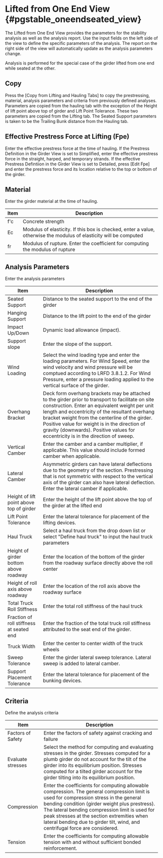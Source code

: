 Lifted from One End View {#pgstable_oneendseated_view}
=====================
The Lifted from One End View provides the parameters for the stability analysis as well as the analysis report. Use the input fields on the left side of the view to define the specific parameters of the analysis. The report on the right side of the view will automatically update as the analysis parameters change.

Analysis is performed for the special case of the girder lifted from one end while seated at the other.

## Copy
Press the [Copy from Lifting and Hauling Tabs] to copy the prestressing, material, analysis parameters and criteria from previously defined analyses. Parameters are copied from the hauling tab with the exception of the Height of lift point above top of girder and Lift Point Tolerance. These two parameters are copied from the Lifting tab. The Seated Support parameters is taken to be the Trailing Bunk distance from the Hauling tab.

## Effective Prestress Force at Lifting (Fpe)
Enter the effective prestress force at the time of hauling. If the Prestress Definition in the Girder View is set to Simplified, enter the effective prestress force in the straight, harped, and temporary strands. If the effective Prestress Defintiion in the Girder View is set to Detailed, press [Edit Fpe] and enter the prestress force and its location relative to the top or bottom of the girder.

## Material
Enter the girder material at the time of hauling.

Item | Description
-----|---------------
f'c | Concrete strength
Ec  | Modulus of elasticity. If this box is checked, enter a value, otherwise the modulus of elasticity will be computed
fr   | Modulus of rupture. Enter the coefficient for computing the modulus of rupture


## Analysis Parameters
Enter the analysis parameters

Item | Description
-----|-----------------
Seated Support | Distance to the seated support to the end of the girder
Hanging Support | Distance to the lift point to the end of the girder
Impact Up/Down | Dynamic load allowance (impact). 
Support slope | Enter the slope of the support.
Wind Loading | Select the wind loading type and enter the loading parameters. For Wind Speed, enter the wind velocity and wind pressure will be comptued according to LRFD 3.8.1.2. For Wind Pressure, enter a pressure loading applied to the vertical surface of the girder.
Overhang Bracket | Deck form overhang brackets may be attached to the girder prior to transport to facilitate on site construction. Enter an equivalent weight per unit length and eccentricity of the resultant overhang bracket weight from the centerline of the girder. Positive value for weight is in the direction of gravity (downwards). Positive values for eccentricity is in the direction of sweep.
Vertical Camber | Enter the camber and a camber multiplier, if applicable. This value should include formed camber when applicable.
Lateral Camber | Asymmetric girders can have lateral deflections due to the geometry of the section. Prestressing that is not symmetric with respect to the vertical axis of the girder can also have lateral deflection. Enter the lateral camber if applicable.
Height of lift point above top of girder | Enter the height of the lift point above the top of the girder at the lifted end
Lift Point Tolerance | Enter the lateral tolerance for placement of the lifting devices.
Haul Truck | Select a haul truck from the drop down list or select "Define haul truck" to input the haul truck parameters
Height of girder bottom above roadway | Enter the location of the bottom of the girder from the roadway surface directly above the roll center
Height of roll axis above roadway | Enter the location of the roll axis above the roadway surface
Total Truck Roll Stiffness | Enter the total roll stiffness of the haul truck
Fraction of roll stiffness at seated end | Enter the fraction of the total truck roll stiffness attributed to the seat end of the girder.
Truck Width | Enter the center to center width of the truck wheels
Sweep Tolerance | Enter the girder lateral sweep tolerance. Lateral sweep is added to lateral camber.
Support Placement Tolerance | Enter the lateral tolerance for placement of the bunking devices.

## Criteria
Define the analysis criteria

Item | Description
-----|----------
Factors of Safety | Enter the factors of safety against cracking and failure
Evaluate stresses | Select the method for computing and evaluating stresses in the girder. Stresses computed for a plumb girder do not account for the tilt of the girder into its equilibrium position. Stresses computed for a tilted girder account for the girder tilting into its equilibrium position.
Compression | Enter the coefficients for computing allowable compression. The general compression limit is used for compression stress in the general bending condition (girder weight plus prestress). The lateral bending compression limit is used for peak stresses at the section extremities when lateral bending due to girder tilt, wind, and centrifugal force are considered.
Tension | Enter the coefficients for computing allowable tension with and without sufficient bonded reinforcement.
